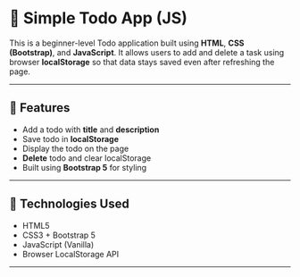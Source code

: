 # 📝 Simple Todo App (JS)

This is a beginner-level Todo application built using **HTML**, **CSS (Bootstrap)**, and **JavaScript**. It allows users to add and delete a task using browser **localStorage** so that data stays saved even after refreshing the page.

---

## 🚀 Features

- Add a todo with **title** and **description**
- Save todo in **localStorage**
- Display the todo on the page
- **Delete** todo and clear localStorage
- Built using **Bootstrap 5** for styling

---

## 🧠 Technologies Used

- HTML5
- CSS3 + Bootstrap 5
- JavaScript (Vanilla)
- Browser LocalStorage API

---



